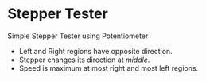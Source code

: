 # Stepper Tester
Simple Stepper Tester using Potentiometer
* Left and Right regions have opposite direction.
* Stepper changes its direction at *middle*.
* Speed is maximum at most right and most left regions.
